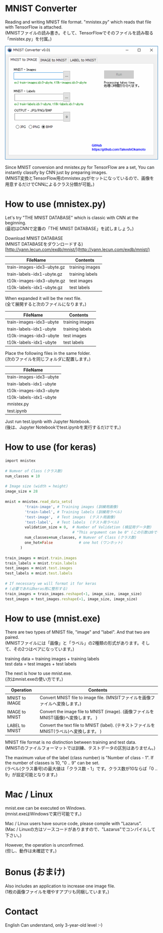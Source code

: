 # MNIST Converter
Reading and writing MNIST file format.  "mnistex.py" which reads that file with TensorFlow is attached.  
(MNISTファイルの読み書き。そして、TensorFlowでそのファイルを読み取る「mnistex.py」を付属。)  
  
<img src="https://github.com/TakeshiOkamoto/MNIST-Converter/blob/master/image.png">  
  
Since MNIST conversion and mnistex.py for TensorFlow are a set, You can instantly classify by CNN just by preparing images.   
(MNIST変換とTensorFlow用のmnistex.pyがセットになっているので、画像を用意するだけでCNNによるクラス分類が可能。)  
    
# How to use (mnistex.py)  
  
Let's try "THE MNIST DATABASE" which is classic with CNN at the beginning.  
(最初はCNNで定番の「THE MNIST DATABASE」を試しましょう。)  
  
Download MNIST DATABASE    
(MNIST DATABASEをダウンロードする)    
[http://yann.lecun.com/exdb/mnist/](http://yann.lecun.com/exdb/mnist/)

| FileName | Contents |
----|---- 
| train-images-idx3-ubyte.gz | training images |  
| train-labels-idx1-ubyte.gz | training labels |   
| t10k-images-idx3-ubyte.gz | test images |   
| t10k-labels-idx1-ubyte.gz | test labels |   
  
When expanded it will be the next file.  
(全て展開すると次のファイルになります。)  

| FileName | Contents |
----|---- 
| train-images-idx3-ubyte | training images |  
| train-labels-idx1-ubyte | training labels |   
| t10k-images-idx3-ubyte | test images |   
| t10k-labels-idx1-ubyte | test labels | 
  
Place the following files in the same folder.  
(次のファイルを同じフォルダに配置します。)

| FileName |
|----|
| train-images-idx3-ubyte |  
| train-labels-idx1-ubyte |  
| t10k-images-idx3-ubyte | 
| t10k-labels-idx1-ubyte | 
| mnistex.py | 
| test.ipynb | 

Just run test.ipynb with Jupyter Notebook.  
(後は、Jupyter Notebookでtest.ipynbを実行するだけです。)
  
# How to use (for keras) 
  
```rb
import mnistex

# Numver of Class (クラス数)
num_classes = 10

# Image size (width = height) 
image_size = 28

mnist = mnistex.read_data_sets(
         'train-image', # Training images (訓練用画像)
         'train-label', # Training labels (訓練用ラベル)
         'test-image',  # Test images  (テスト用画像)
         'test-label',  # Test labels  (テスト用ラベル) 
         validation_size = 0,  # Number of Validation (検証用データ数)
                               # "This argument can be 0" (この引数は0でも可能)
         num_classes=num_classes, # Numver of Class (クラス数)
         one_hot=False            # one hot (ワンホット)
       )

train_images = mnist.train.images
train_labels = mnist.train.labels
test_images = mnist.test.images
test_labels = mnist.test.labels

# If necessary we will format it for keras
# (必要であればkeras用に整形する)
train_images = train_images.reshape(-1, image_size, image_size)
test_images = test_images.reshape(-1, image_size, image_size)
```  
    
# How to use (mnist.exe)  
  
There are two types of MNIST file,  "image" and "label". And that two are paired.  
(MNISTファイルには「画像」と「ラベル」の2種類の形式があります。そして、その2つはペアになっています。)
  
training data = training images + training labels  
test data  = test images  + test labels  
  
The next is how to use mnist.exe.  
(次はmnist.exeの使い方です。)  

| Operation | Contents |
----|---- 
| MNIST to IMAGE | Convert MNIST file to image file. (MNSITファイルを画像ファイルへ変換します。) |  
| IMAGE to MNIST | Convert the image file to MNIST (image). (画像ファイルをMNIST(画像)へ変換します。 ) |   
| LABEL to MNIST | Convert the text file to MNIST (label). (テキストファイルをMNIST(ラベル)へ変換します。 ) |   

MNIST file format is no distinction between training and test data.  
(MNISTのファイルフォーマットでは訓練、テストデータの区別はありません。)  
  
The maximum value of the label (class number) is "Number of class - 1". If the number of classes is 10, "0 .. 9" can be set.  
(ラベル(クラス番号)の最大値は「クラス数 - 1」です。クラス数が10ならば「0 .. 9」が設定可能となります。)  
  
# Mac / Linux  

mnist.exe can be executed on Windows.  
(mnist.exeはWindowsで実行可能です。)  
  
Mac / Linux users have source code, please compile with "Lazarus".  
(Mac / Linuxの方はソースコードがありますので、"Lazarus"でコンパイルして下さい。)
  
However, the operation is unconfirmed.   
(但し、動作は未確認です。)  
  
# Bonus (おまけ)
  
Also includes an application to increase one image file.  
(1枚の画像ファイルを増やすアプリも同梱しています。)
  
# Contact  
English Can understand, only 3-year-old level :-)

